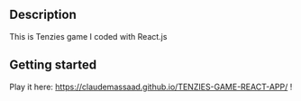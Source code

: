 ## Description
This is Tenzies game I coded with React.js

## Getting started

Play it here: https://claudemassaad.github.io/TENZIES-GAME-REACT-APP/ !
